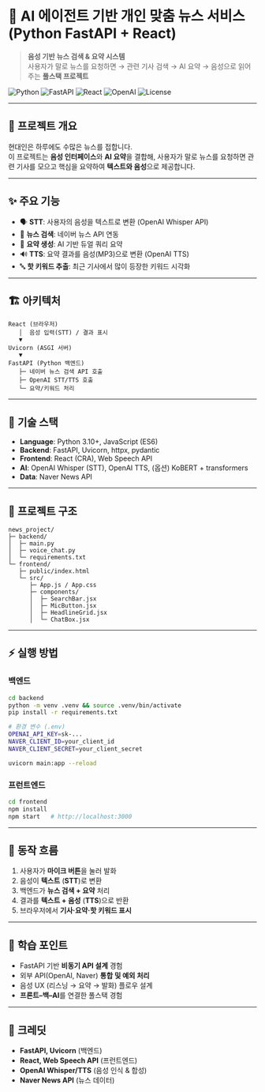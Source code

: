 # 📡 AI 에이전트 기반 개인 맞춤 뉴스 서비스 (Python FastAPI + React)

> **음성 기반 뉴스 검색 & 요약 시스템**  
> 사용자가 말로 뉴스를 요청하면 → 관련 기사 검색 → AI 요약 → 음성으로 읽어주는 **풀스택 프로젝트**

<p align="left">
  <img alt="Python" src="https://img.shields.io/badge/Backend-Python%20(FastAPI)-3776AB?logo=python&logoColor=white" />
  <img alt="FastAPI" src="https://img.shields.io/badge/Framework-FastAPI-009688?logo=fastapi&logoColor=white" />
  <img alt="React" src="https://img.shields.io/badge/Frontend-React-61DAFB?logo=react&logoColor=white" />
  <img alt="OpenAI" src="https://img.shields.io/badge/AI-OpenAI-black?logo=openai" />
  <img alt="License" src="https://img.shields.io/badge/License-MIT-green" />
</p>

---

## 🎯 프로젝트 개요
현대인은 하루에도 수많은 뉴스를 접합니다.  
이 프로젝트는 **음성 인터페이스**와 **AI 요약**을 결합해, 사용자가 말로 뉴스를 요청하면 관련 기사를 모으고 핵심을 요약하여 **텍스트와 음성**으로 제공합니다.

---

## ✨ 주요 기능
- 🗣️ **STT**: 사용자의 음성을 텍스트로 변환 (OpenAI Whisper API)  
- 🔎 **뉴스 검색**: 네이버 뉴스 API 연동  
- 🧠 **요약 생성**: AI 기반 듀얼 쿼리 요약  
- 🔊 **TTS**: 요약 결과를 음성(MP3)으로 변환 (OpenAI TTS)  
- 🔤 **핫 키워드 추출**: 최근 기사에서 많이 등장한 키워드 시각화  

---

## 🏗 아키텍처
```text
React (브라우저)
   │  음성 입력(STT) / 결과 표시
   ▼
Uvicorn (ASGI 서버)
   ▼
FastAPI (Python 백엔드)
   ├─ 네이버 뉴스 검색 API 호출
   ├─ OpenAI STT/TTS 호출
   └─ 요약/키워드 처리
```

---

## 🧰 기술 스택
- **Language**: Python 3.10+, JavaScript (ES6)  
- **Backend**: FastAPI, Uvicorn, httpx, pydantic  
- **Frontend**: React (CRA), Web Speech API  
- **AI**: OpenAI Whisper (STT), OpenAI TTS, (옵션) KoBERT + transformers  
- **Data**: Naver News API  

---

## 📂 프로젝트 구조
```plaintext
news_project/
├─ backend/
│  ├─ main.py
│  ├─ voice_chat.py
│  └─ requirements.txt
└─ frontend/
   ├─ public/index.html
   └─ src/
      ├─ App.js / App.css
      ├─ components/
      │  ├─ SearchBar.jsx
      │  ├─ MicButton.jsx
      │  ├─ HeadlineGrid.jsx
      │  └─ ChatBox.jsx
```

---

## ⚡ 실행 방법

### 백엔드
```bash
cd backend
python -m venv .venv && source .venv/bin/activate
pip install -r requirements.txt

# 환경 변수 (.env)
OPENAI_API_KEY=sk-...
NAVER_CLIENT_ID=your_client_id
NAVER_CLIENT_SECRET=your_client_secret

uvicorn main:app --reload
```

### 프런트엔드
```bash
cd frontend
npm install
npm start   # http://localhost:3000
```

---

## 🔄 동작 흐름
1. 사용자가 **마이크 버튼**을 눌러 발화  
2. 음성이 **텍스트** (**STT**)로 변환  
3. 백엔드가 **뉴스 검색 + 요약** 처리  
4. 결과를 **텍스트 + 음성** (**TTS**)으로 반환  
5. 브라우저에서 **기사·요약·핫 키워드 표시**  

---

## 🧠 학습 포인트
- FastAPI 기반 **비동기 API 설계** 경험  
- 외부 API(OpenAI, Naver) **통합 및 예외 처리**  
- 음성 UX (리스닝 → 요약 → 발화) 플로우 설계  
- **프론트–백–AI**를 연결한 풀스택 경험  

---

## 🙌 크레딧
- **FastAPI, Uvicorn** (백엔드)  
- **React, Web Speech API** (프런트엔드)  
- **OpenAI Whisper/TTS** (음성 인식 & 합성)  
- **Naver News API** (뉴스 데이터)  
